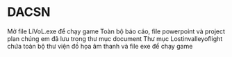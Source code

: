 # DACSN
Mở file LiVoL.exe để chạy game
Toàn bộ báo cáo, file powerpoint và project plan chúng em đã lưu trong thư mục document
Thư mục Lostinvalleyoflight chứa toàn bộ thư viện đồ họa âm thanh và file exe để chạy game
